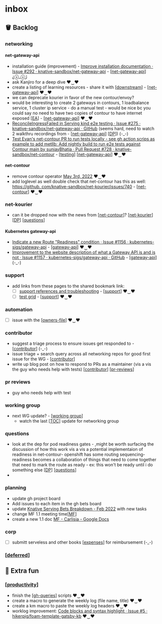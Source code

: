# inbox

## 🪣 Backlog


### networking
#### net-gateway-api
- installation guide (improvement) - [Improve installation documentation · Issue #292 · knative-sandbox/net-gateway-api](https://github.com/knative-sandbox/net-gateway-api/issues/292) - [[net-gateway-api]] ¿ⓧ_ⓧﮌ
- ask Kanjiro for a deep dive ♥‿♥
- create a listing of learning resources - share it with [[downstream]] - [[net-gateway-api]] ♥‿♥
- we can deprecate kourier in favor of the new contour/envoy?
- would be interesting to create 2 gateways in contours, 1 loadbalance service, 1 cluster ip service - do a manual test - would be nice bc you could say no need to have two copies of contour to have internet exposed [[EA]] - [[net-gateway-api]] ♥‿♥
- [ReconcileIngressFailed in Serving kind e2e testing · Issue #275 · knative-sandbox/net-gateway-api · GitHub](https://github.com/knative-sandbox/net-gateway-api/issues/275) (seems hard, need to watch 2 walkthru recordings from - [[net-gateway-api]] [[DP]]) (-_-)
- [Test Evan's net-contour PR to run tests locally - see gh action scrips as example to add metllb: Add nightly build to run e2e tests against Contour main by sunjayBhatia · Pull Request #728 · knative-sandbox/net-contour](https://github.com/knative-sandbox/net-contour/pull/728/files) - [[testing]] [[net-gateway-api]] ♥‿♥

#### net-contour
- remove contour operator [May 3rd, 2022](https://www.amplenote.com/notes/5ec5a698-cb15-11ec-8957-a6b52dd98539) ♥‿♥
- add loglevel as well double check that net-contour has this as well: [https://github. com/knative-sandbox/net-kourier/issues/740](https://github.com/knative-sandbox/net-kourier/issues/740) - [[net-contour]] ♥‿♥


### net-kourier
- can it be dropped now with the news from [[net-contour]]? [[net-kourier]] [[DP]] [[questions]]

#### Kubernetes gateway-api
- [Indicate a new Route "Readiness" condition · Issue #1156 · kubernetes-sigs/gateway-api](https://github.com/kubernetes-sigs/gateway-api/issues/1156) - [[gateway-api]] ♥‿♥
- [Improvement to the website description of what a Gateway API is and is not · Issue #1157 · kubernetes-sigs/gateway-api · GitHub](https://github.com/kubernetes-sigs/gateway-api/issues/1157) - [[gateway-api]] (-_-)

### support
- add links from these pages to the shared bookmark link:
  - [ ] [support references and troubleshooting](https://www.amplenote.com/notes/ad25a434-8ff9-11ec-a4cd-0ac1ffe50cf3?tag=support) - [[support]]
 ♥‿♥
  - [ ] [test grid](https://www.amplenote.com/notes/d2bc5198-8fae-11ec-927c-0ac1ffe50cf3?tag=support) - [[support]]
♥‿♥

### automation
- [ ] issue with the [[owners-file]] ♥‿♥

### contributor
- suggest a triage process to ensure issues get responded to - [[contributor]] (-_-)
- issue triage + search query across all networking repos for good first issue for the WG - [[contributor]]
- write up blog post on how to respond to PRs as a maintainer (vis a vis the guy who needs help with tests) [[contributor]] [[pr-reviews]]

### pr reviews
- guy who needs help with test


### working group
- next WG update? - [[working group]]
  - watch the last [[TOC]] update for networking group

### questions
- look at the dep for pod readiness gates - ,might be worth surfacing the discussion of how this work vis a vis a potential implementaion of readiness in net-contour- openshift has some routing sequencing- readiness becomes a collaboration of things that need to come together that need to mark the route as ready - ex: this won't be ready until i do something else [[DP]] [[questions]]
-
### planning
- update gh project board
- Add issues to each item in the gh bets board
- update [Knative Serving Bets Breakdown - Feb 2022](https://github.com/orgs/vmware-tanzu/projects/37/views/1) with new tasks
- change MF 1.1 meeting time[[MF]]
- create a new 1.1 doc [MF - Carlisia - Google Docs](https://docs.google.com/document/d/1CUtNJEQB5ncyQPwzSvRnkEoHnj0YXHv31k6ccr425ZE/edit#heading=h.f3rr838kod4r)

### corp
- [ ] submitt serveless and other books [[expenses]] for reimbursement (-_-)

### [[deferred]]
## 💃 Extra fun
### [[productivity]]
- finish the [[gh-queries]] scripts ♥‿♥
- create a macro to generate the weekly log (file name, title) ♥‿♥
- create a km macro to paste the weekly log headers ♥‿♥
- worklog improvement: [Code blocks and syntax highlight · Issue #5 · hikerpig/foam-template-gatsby-kb](https://github.com/hikerpig/foam-template-gatsby-kb/issues/5) ♥‿♥


[//begin]: # "Autogenerated link references for markdown compatibility"
[net-gateway-api]: ../knative/net-gateway-api.md "net-gateway-api"
[downstream]: ../oss/downstream.md "downstream"
[net-gateway-api]: ../knative/net-gateway-api.md "net-gateway-api"
[EA]: ../collaborators/EA.md "EA"
[net-gateway-api]: ../knative/net-gateway-api.md "net-gateway-api"
[net-gateway-api]: ../knative/net-gateway-api.md "net-gateway-api"
[DP]: ../collaborators/DP.md "DP"
[testing]: ../oss/testing.md "testing"
[net-gateway-api]: ../knative/net-gateway-api.md "net-gateway-api"
[net-contour]: ../knative/net-contour.md "net-contour"
[net-contour]: ../knative/net-contour.md "net-contour"
[net-kourier]: ../knative/net-kourier.md "net-kourier"
[DP]: ../collaborators/DP.md "DP"
[questions]: questions.md "questions"
[gateway-api]: ../kubernetes/gateway-api.md "gateway-api"
[gateway-api]: ../kubernetes/gateway-api.md "gateway-api"
[support]: ../knative/support.md "support"
[support]: ../knative/support.md "support"
[owners-file]: ../notebook/2022/owners-file.md "owners file"
[contributor]: ../oss/contributor.md "contributor"
[contributor]: ../oss/contributor.md "contributor"
[contributor]: ../oss/contributor.md "contributor"
[pr-reviews]: pr-reviews.md "pr reviews"
[working group]: <../oss/working group.md> "working group"
[TOC]: ../oss/TOC.md "TOC"
[DP]: ../collaborators/DP.md "DP"
[questions]: questions.md "questions"
[MF]: ../collaborators/MF.md "MF"
[expenses]: ../corp/expenses.md "expenses"
[deferred]: deferred.md "deferred"
[productivity]: productivity.md "productivity"
[gh-queries]: ../notebook/2022/gh-queries.md "gh queries"
[//end]: # "Autogenerated link references"
[//begin]: # "Autogenerated link references for markdown compatibility"
[net-gateway-api]: ../knative/net-gateway-api.md "net-gateway-api"
[downstream]: ../oss/downstream.md "downstream"
[net-gateway-api]: ../knative/net-gateway-api.md "net-gateway-api"
[EA]: ../collaborators/EA.md "EA"
[net-gateway-api]: ../knative/net-gateway-api.md "net-gateway-api"
[net-gateway-api]: ../knative/net-gateway-api.md "net-gateway-api"
[DP]: ../collaborators/DP.md "DP"
[testing]: ../oss/testing.md "testing"
[net-gateway-api]: ../knative/net-gateway-api.md "net-gateway-api"
[net-contour]: ../knative/net-contour.md "net-contour"
[net-contour]: ../knative/net-contour.md "net-contour"
[net-kourier]: ../knative/net-kourier.md "net-kourier"
[DP]: ../collaborators/DP.md "DP"
[questions]: questions.md "questions"
[gateway-api]: ../kubernetes/gateway-api.md "gateway-api"
[gateway-api]: ../kubernetes/gateway-api.md "gateway-api"
[support]: ../knative/support.md "support"
[support]: ../knative/support.md "support"
[owners-file]: ../notebook/2022/owners-file.md "owners file"
[contributor]: ../oss/contributor.md "contributor"
[contributor]: ../oss/contributor.md "contributor"
[contributor]: ../oss/contributor.md "contributor"
[pr-reviews]: pr-reviews.md "pr reviews"
[working group]: <../oss/working group.md> "working group"
[TOC]: ../oss/TOC.md "TOC"
[DP]: ../collaborators/DP.md "DP"
[questions]: questions.md "questions"
[MF]: ../collaborators/MF.md "MF"
[expenses]: ../corp/expenses.md "expenses"
[deferred]: deferred.md "deferred"
[productivity]: productivity.md "productivity"
[gh-queries]: ../notebook/2022/gh-queries.md "gh queries"
[//end]: # "Autogenerated link references"